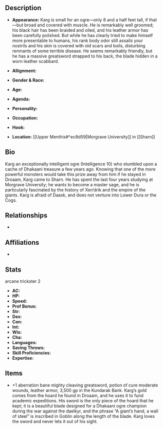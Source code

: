 ## Description
- **Appearance:** Karg is small for an ogre—only 8 and a half feet tall, if that—but broad and covered with muscle. He is remarkably well groomed; his black hair has been braided and oiled, and his leather armor has been carefully polished. But while he has clearly tried to make himself more presentable to humans, his rank body odor still assails your nostrils and his skin is covered with old scars and boils, disturbing remnants of some terrible disease. He seems remarkably friendly, but he has a massive greatsword strapped to his back, the blade hidden in a worn leather scabbard.

- **Allignment:** 

- **Gender & Race:** 

- **Age:** 

- **Agenda:** 

- **Personality:** 

- **Occupation:** 

- **Hook:** 

- **Location:** [[Upper Menthis#^ec8d59|Morgrave University]] in [[Sharn]]

## Bio
Karg an exceptionally intelligent ogre (Intelligence 10) who stumbled upon a cache of Dhakaani treasure a few years ago. Knowing that one of the more powerful monsters would take this prize away from him if he stayed in Droaam, Karg came to Sharn. He has spent the last four years studying at Morgrave University; he wants to become a master sage, and he is particularly fascinated by the history of Xen’drik and the empire of the giants. Karg is afraid of Daask, and does not venture into Lower Dura or the Cogs.

## Relationships
- 

## Affiliations
- 

## Stats
arcane trickster 2
- **AC:** 
- **HP:** 
- **Speed:** 
- **Prof Bonus:** 
- **Str:** 
- **Dex:** 
- **Con:** 
- **Int:** 
- **Wis:** 
- **Cha:** 
- **Languages:** 
- **Saving Throws:** 
- **Skill Proficiencies:** 
- **Expertise:** 


## Items
- +1 aberration bane mighty cleaving greatsword, potion of cure moderate wounds, leather armor, 3,500 gp in the Kundarak Bank. Karg’s gold comes from the hoard he found in Droaam, and he uses it to fund academic expeditions. His sword is the only piece of the hoard that he kept; it is a beautiful blade designed for a Dhakaani ogre champion during the war against the daelkyr, and the phrase “A giant’s hand, a wall of steel” is inscribed in Goblin along the length of the blade. Karg loves the sword and never lets it out of his sight.
